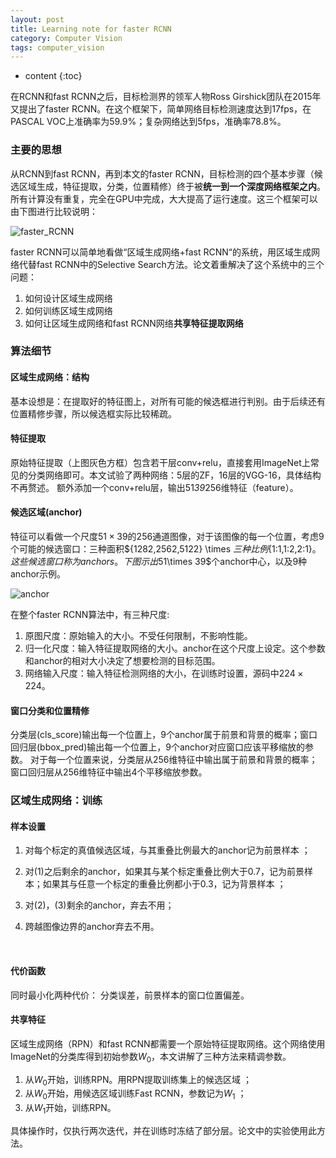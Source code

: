 ```yaml
---
layout: post
title: Learning note for faster RCNN
category: Computer Vision
tags: computer_vision
---
```


* content
{:toc}


在RCNN和fast RCNN之后，目标检测界的领军人物Ross Girshick团队在2015年又提出了faster RCNN。在这个框架下，简单网络目标检测速度达到17fps，在PASCAL VOC上准确率为59.9%；复杂网络达到5fps，准确率78.8%。







### 主要的思想

从RCNN到fast RCNN，再到本文的faster RCNN，目标检测的四个基本步骤（候选区域生成，特征提取，分类，位置精修）终于被**统一到一个深度网络框架之内**。所有计算没有重复，完全在GPU中完成，大大提高了运行速度。这三个框架可以由下图进行比较说明：

![faster_RCNN](/Users/apple/project/xiaogang00.github.io/images/faster_RCNN.png) 

faster RCNN可以简单地看做“区域生成网络+fast RCNN“的系统，用区域生成网络代替fast RCNN中的Selective Search方法。论文着重解决了这个系统中的三个问题： 

1. 如何设计区域生成网络 
2. 如何训练区域生成网络 
3. 如何让区域生成网络和fast RCNN网络**共享特征提取网络**



### 算法细节

#### 区域生成网络：结构

基本设想是：在提取好的特征图上，对所有可能的候选框进行判别。由于后续还有位置精修步骤，所以候选框实际比较稀疏。 



#### 特征提取

原始特征提取（上图灰色方框）包含若干层conv+relu，直接套用ImageNet上常见的分类网络即可。本文试验了两种网络：5层的ZF，16层的VGG-16，具体结构不再赘述。 额外添加一个conv+relu层，输出51*39*256维特征（feature）。



#### 候选区域(anchor)

特征可以看做一个尺度$51\times 39$的256通道图像，对于该图像的每一个位置，考虑9个可能的候选窗口：三种面积${1282,2562,5122} \times $三种比例${1:1,1:2,2:1}$。这些候选窗口称为anchors。下图示出$51\times 39$个anchor中心，以及9种anchor示例。 

![anchor](/Users/apple/project/xiaogang00.github.io/images/anchor.png)

在整个faster RCNN算法中，有三种尺度:

1. 原图尺度：原始输入的大小。不受任何限制，不影响性能。 
2. 归一化尺度：输入特征提取网络的大小。anchor在这个尺度上设定。这个参数和anchor的相对大小决定了想要检测的目标范围。 
3. 网络输入尺度：输入特征检测网络的大小，在训练时设置，源码中$224\times 224$。



#### 窗口分类和位置精修

分类层(cls_score)输出每一个位置上，9个anchor属于前景和背景的概率；窗口回归层(bbox_pred)输出每一个位置上，9个anchor对应窗口应该平移缩放的参数。 对于每一个位置来说，分类层从256维特征中输出属于前景和背景的概率；窗口回归层从256维特征中输出4个平移缩放参数。



### 区域生成网络：训练

#### 样本设置

1. 对每个标定的真值候选区域，与其重叠比例最大的anchor记为前景样本 ；

2. 对(1)之后剩余的anchor，如果其与某个标定重叠比例大于0.7，记为前景样本；如果其与任意一个标定的重叠比例都小于0.3，记为背景样本 ；

3. 对(2)，(3)剩余的anchor，弃去不用；

4. 跨越图像边界的anchor弃去不用。

   ​

#### 代价函数

同时最小化两种代价： 分类误差，前景样本的窗口位置偏差。



#### 共享特征

区域生成网络（RPN）和fast RCNN都需要一个原始特征提取网络。这个网络使用ImageNet的分类库得到初始参数$W_0$，本文讲解了三种方法来精调参数。

1. 从$W_0$开始，训练RPN。用RPN提取训练集上的候选区域 ；
2. 从$W_0$开始，用候选区域训练Fast RCNN，参数记为$W_1$ ；
3. 从$W_1$开始，训练RPN。

具体操作时，仅执行两次迭代，并在训练时冻结了部分层。论文中的实验使用此方法。